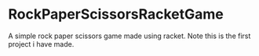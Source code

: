 # RockPaperScissorsRacketGame
A simple rock paper scissors game made using racket. Note this is the first project i have made.
